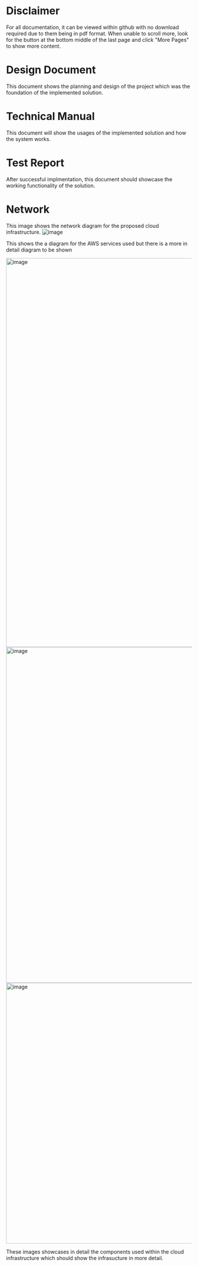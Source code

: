 # Disclaimer
For all documentation, it can be viewed within github with no download required due to them being in pdf format. When unable to scroll more, look for the button at the bottom middle of the last page and click "More Pages" to show more content.

# Design Document
This document shows the planning and design of the project which was the foundation of the implemented solution.

# Technical Manual
This document will show the usages of the implemented solution and how the system works.

# Test Report
After successful implmentation, this document should showcase the working functionality of the solution.

# Network
This image shows the network diagram for the proposed cloud infrastructure. 
![image](https://github.com/fallenknox/automation-and-security/assets/119413736/286aba07-acce-4717-b185-150d84fa8440)

This shows the a diagram for the AWS services used but there is a more in detail diagram to be shown 

<img width="1054" alt="image" src="https://github.com/user-attachments/assets/6c2cc3ab-8f87-4f9c-a8dc-67eeec8259cf">
<img width="910" alt="image" src="https://github.com/user-attachments/assets/365af18e-a2bd-4f86-90df-c6918b2d3b83">
<img width="706" alt="image" src="https://github.com/user-attachments/assets/b8ef77af-8009-4469-a31c-ae9e5f5a8625">

These images showcases in detail the components used within the cloud infrastructure which should show the infrasucture in more detail.


